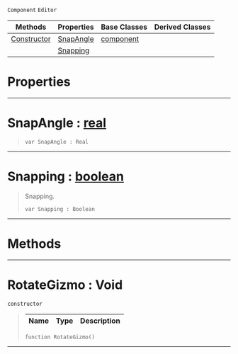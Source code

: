  `Component` `Editor`



|Methods|Properties|Base Classes|Derived Classes|
|---|---|---|---|
|[ Constructor](https://github.com/zeroengineteam/ZeroDocs/blob/master/code_reference/class_reference/rotategizmo.markdown#rotategizmo-void)|[ SnapAngle](https://github.com/zeroengineteam/ZeroDocs/blob/master/code_reference/class_reference/rotategizmo.markdown#snapangle-zero-engine-do)|[component](https://github.com/zeroengineteam/ZeroDocs/blob/master/code_reference/class_reference/component.markdown)| |
| |[ Snapping](https://github.com/zeroengineteam/ZeroDocs/blob/master/code_reference/class_reference/rotategizmo.markdown#snapping-zero-engine-doc)| | |


 #  Properties


---  
 #  SnapAngle : [real](https://github.com/zeroengineteam/ZeroDocs/blob/master/code_reference/zilch_base_types/real.markdown)

> 
> ``` lang=cpp, name=Zilch
> var SnapAngle : Real


---  
 #  Snapping : [boolean](https://github.com/zeroengineteam/ZeroDocs/blob/master/code_reference/zilch_base_types/boolean.markdown)

> Snapping.
> ``` lang=cpp, name=Zilch
> var Snapping : Boolean


---  
 #  Methods


---  
 #  RotateGizmo : Void

 `constructor`

> 
> |Name|Type|Description|
> |---|---|---|
> ``` lang=cpp, name=Zilch
> function RotateGizmo()
> ``` 


---  
 

 